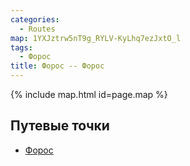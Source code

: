 ```yaml
---
categories:
  - Routes
map: 1YXJztrw5nT9g_RYLV-KyLhq7ezJxtO_l
tags:
  - Форос
title: Форос -- Форос
---
```


{% include map.html id=page.map %}

## Путевые точки

- [Форос](toponyms/форос.md)
